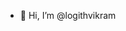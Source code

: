 - 👋 Hi, I’m @logithvikram 





<!---
logithvikram/logithvikram is a ✨ special ✨ repository because its `README.md` (this file) appears on your GitHub profile.
You can click the Preview link to take a look at your changes.
--->
